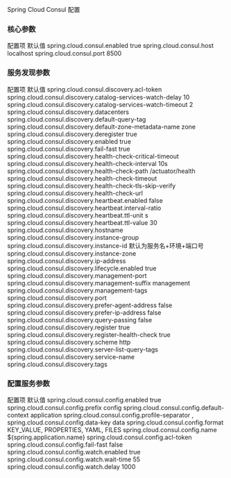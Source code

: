 Spring Cloud Consul 配置

### 核心参数
配置项	默认值
spring.cloud.consul.enabled	true
spring.cloud.consul.host	localhost
spring.cloud.consul.port	8500
### 服务发现参数
配置项	默认值
spring.cloud.consul.discovery.acl-token	 
spring.cloud.consul.discovery.catalog-services-watch-delay	10
spring.cloud.consul.discovery.catalog-services-watch-timeout	2
spring.cloud.consul.discovery.datacenters	 
spring.cloud.consul.discovery.default-query-tag	 
spring.cloud.consul.discovery.default-zone-metadata-name	zone
spring.cloud.consul.discovery.deregister	true
spring.cloud.consul.discovery.enabled	true
spring.cloud.consul.discovery.fail-fast	true
spring.cloud.consul.discovery.health-check-critical-timeout	 
spring.cloud.consul.discovery.health-check-interval	10s
spring.cloud.consul.discovery.health-check-path	/actuator/health
spring.cloud.consul.discovery.health-check-timeout	 
spring.cloud.consul.discovery.health-check-tls-skip-verify	 
spring.cloud.consul.discovery.health-check-url	 
spring.cloud.consul.discovery.heartbeat.enabled	false
spring.cloud.consul.discovery.heartbeat.interval-ratio	 
spring.cloud.consul.discovery.heartbeat.ttl-unit	s
spring.cloud.consul.discovery.heartbeat.ttl-value	30
spring.cloud.consul.discovery.hostname	 
spring.cloud.consul.discovery.instance-group	 
spring.cloud.consul.discovery.instance-id	默认为服务名+环境+端口号
spring.cloud.consul.discovery.instance-zone	 
spring.cloud.consul.discovery.ip-address	 
spring.cloud.consul.discovery.lifecycle.enabled	true
spring.cloud.consul.discovery.management-port	 
spring.cloud.consul.discovery.management-suffix	management
spring.cloud.consul.discovery.management-tags	 
spring.cloud.consul.discovery.port	 
spring.cloud.consul.discovery.prefer-agent-address	false
spring.cloud.consul.discovery.prefer-ip-address	false
spring.cloud.consul.discovery.query-passing	false
spring.cloud.consul.discovery.register	true
spring.cloud.consul.discovery.register-health-check	true
spring.cloud.consul.discovery.scheme	http
spring.cloud.consul.discovery.server-list-query-tags	 
spring.cloud.consul.discovery.service-name	 
spring.cloud.consul.discovery.tags	 
### 配置服务参数
配置项	默认值
spring.cloud.consul.config.enabled	true
spring.cloud.consul.config.prefix	config
spring.cloud.consul.config.default-context	application
spring.cloud.consul.config.profile-separator	,
spring.cloud.consul.config.data-key	data
spring.cloud.consul.config.format	KEY_VALUE, PROPERTIES, YAML, FILES
spring.cloud.consul.config.name	${spring.application.name}
spring.cloud.consul.config.acl-token	 
spring.cloud.consul.config.fail-fast	false
spring.cloud.consul.config.watch.enabled	true
spring.cloud.consul.config.watch.wait-time	55
spring.cloud.consul.config.watch.delay	1000
